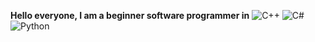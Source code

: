 **Hello everyone, I am a beginner software programmer in**
![C++](https://img.shields.io/badge/C++-blue.svg)
![C#](https://img.shields.io/badge/C%23-.NET-green.svg)
![Python](https://img.shields.io/badge/Python-yellow.svg)
